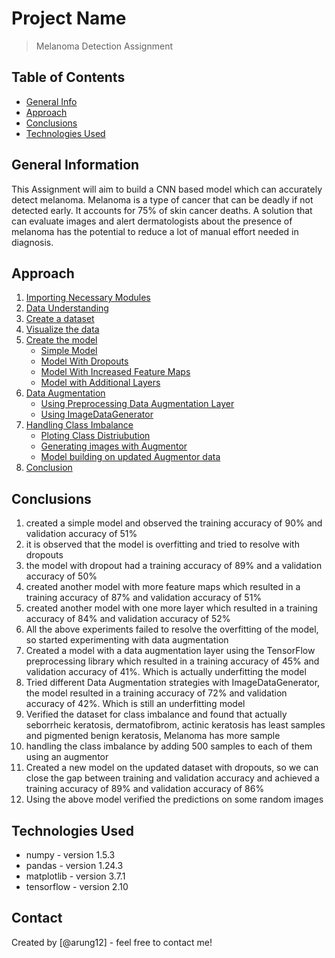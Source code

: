 # Project Name
> Melanoma Detection Assignment

## Table of Contents
* [General Info](#general-information)
* [Approach](#general-information)
* [Conclusions](#conclusions)
* [Technologies Used](#technologies-used)

## General Information
This Assignment will aim to build a CNN based model which can accurately detect melanoma. Melanoma is a type of cancer that can be deadly if not detected early. It accounts for 75% of skin cancer deaths. A solution that can evaluate images and alert dermatologists about the presence of melanoma has the potential to reduce a lot of manual effort needed in diagnosis.

## Approach

1. [Importing Necessary Modules](#Importing-all-the-important-libraries)
2. [Data Understanding](#Data-Understanding)
3. [Create a dataset](#Create-a-dataset)
4. [Visualize the data](#Visualize-the-data)
5. [Create the model](#Create-the-model)
    - [Simple Model](#Simple-Model)
    - [Model With Dropouts](#Model-With-Dropouts)
    - [Model With Increased Feature Maps](#Model-With-Increased-Feature-Maps)
    - [Model with Additional Layers](#Model-with-Additional-Layers)
6. [Data Augmentation](#Data-Augmentation)
     - [Using Preprocessing Data Augmentation Layer](#Using-Preprocessing-Data-Augmentation-Layer)
     - [Using ImageDataGenerator](#Using-ImageDataGenerator)
7. [Handling Class Imbalance](#Handling-Class-Imbalance)
     - [Ploting Class Distriubution](#Ploting-Class-Distriubution)
     - [Generating images with Augmentor](#Generating-images-with-Augmentor)
     - [Model building on updated Augmentor data](#Model-building-on-updated-Augmentor-data)
8. [Conclusion](#Conclusion)


## Conclusions


 1. created a simple model and observed the training accuracy of 90% and validation accuracy of 51%
 2. it is observed that the model is overfitting and tried to resolve with dropouts
 3. the model with dropout had a training accuracy of 89% and a validation accuracy of 50%
 4. created another model with more feature maps which resulted in  a training accuracy of 87% and validation accuracy of 51%
 5. created another model with one more layer which resulted in  a training accuracy of 84% and validation accuracy of 52%
 6. All the above experiments failed to resolve the overfitting of the model, so started experimenting with data augmentation
 7. Created a model with a data augmentation layer using the TensorFlow preprocessing library which resulted in  a training accuracy of 45% and validation accuracy of 41%. Which is actually underfitting the model
 8. Tried different Data Augmentation strategies with ImageDataGenerator, the model resulted in  a training accuracy of 72% and validation accuracy of 42%. Which is still an underfitting model
 9. Verified the dataset for class imbalance and found that actually seborrheic keratosis, dermatofibrom, actinic keratosis has least samples and pigmented benign keratosis, Melanoma has more sample
10. handling the class imbalance by adding 500 samples to each of them using an augmentor 
11. Created a new model on the updated dataset with dropouts, so we can close the gap between training and validation accuracy and achieved  a training accuracy of 89% and validation accuracy of 86%
12. Using the above model verified the predictions on some random images


## Technologies Used
- numpy - version 1.5.3
- pandas - version 1.24.3
- matplotlib - version 3.7.1
- tensorflow - version 2.10

## Contact
Created by [@arung12] - feel free to contact me!